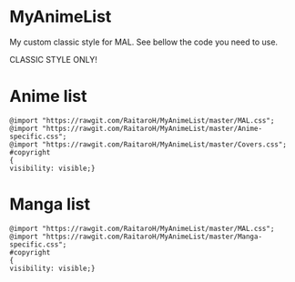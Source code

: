 # MyAnimeList
My custom classic style for MAL. See bellow the code you need to use.

CLASSIC STYLE ONLY!

# Anime list
```
@import "https://rawgit.com/RaitaroH/MyAnimeList/master/MAL.css";
@import "https://rawgit.com/RaitaroH/MyAnimeList/master/Anime-specific.css";
@import "https://rawgit.com/RaitaroH/MyAnimeList/master/Covers.css";
#copyright
{
visibility: visible;}
```

# Manga list
```
@import "https://rawgit.com/RaitaroH/MyAnimeList/master/MAL.css";
@import "https://rawgit.com/RaitaroH/MyAnimeList/master/Manga-specific.css";
#copyright
{
visibility: visible;}
```


